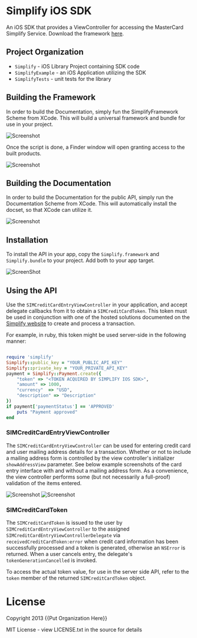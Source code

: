 Simplify iOS SDK
==============

An iOS SDK that provides a ViewController for accessing the MasterCard Simplify Service.  Download the framework [here](https://github.com/ionicmobile/SimplifyiOSSDK/archive/v1.1.0.zip).

Project Organization
--------------------

* ```Simplify``` - iOS Library Project containing SDK code
* ```SimplifyExample``` - an iOS Application utilizing the SDK
* ```SimplifyTests``` - unit tests for the library

## Building the Framework

In order to build the Documentation, simply fun the SimplifyFramework Scheme from XCode. This will build a universal framework and bundle for use in your project.

![Screenshot](Docs/build_framework.png)

Once the script is done, a Finder window will open granting access to the built products.

![Screenshot](Docs/finder_framework.png)

## Building the Documentation

In order to build the Documentation for the public API, simply run the Documentation Scheme from XCode. This will automatically install the docset, so that XCode can utilize it.

![Screenshot](Docs/build_documentation.png)


## Installation

To install the API in your app, copy the `Simplify.framework` and `Simplify.bundle` to your project.
Add both to your app target.

![ScreenShot](Docs/add_to_project.jpg)

## Using the API

Use the `SIMCreditCardEntryViewController` in your application, and accept delegate callbacks from it
to obtain a `SIMCreditCardToken`.  This token must be used in conjunction with one of the hosted
solutions documented on the [Simplify website](https://www.simplify.com/commerce/docs) to create
and process a transaction.

For example, in ruby, this token might be used server-side in the following manner:

```ruby

require 'simplify'
Simplify::public_key = "YOUR_PUBLIC_API_KEY"
Simplify::private_key = "YOUR_PRIVATE_API_KEY"
payment = Simplify::Payment.create({
    "token" => "<TOKEN ACQUIRED BY SIMPLIFY IOS SDK>",
    "amount" => 1000,
    "currency"  => "USD",
    "description" => "Description"
})
if payment['paymentStatus'] == 'APPROVED'
    puts "Payment approved"
end

```

### SIMCreditCardEntryViewController
The `SIMCreditCardEntryViewController` can be used for entering credit card and user mailing address 
details for a transaction.  Whether or not to include a mailing address form is controlled by the 
view controller's initializer `showAddressView` parameter.  See below example screenshots of the 
card entry interface with and without a mailing address form.  As a convenience, the view controller 
performs some (but not necessarily a full-proof) validation of the items entered.

![Screenshot](Docs/card_only.jpg)
![Screenshot](Docs/card_address.jpg)


### SIMCreditCardToken
The `SIMCreditCardToken` is issued to the user by `SIMCreditCardEntryViewController` to the assigned
`SIMCreditCardEntryViewControllerDelegate` via `receivedCreditCardToken:error` when credit card information 
has been successfully processed and a token is generated, otherwise an `NSError` is returned.  When a 
user cancels entry, the delegate's `tokenGenerationCancelled` is invoked.

To access the actual token value, for use in the server side API, refer to the `token` member of the
returned `SIMCreditCardToken` object.

# License

Copyright 2013 {{Put Organization Here}}

MIT License - view LICENSE.txt in the source for details
